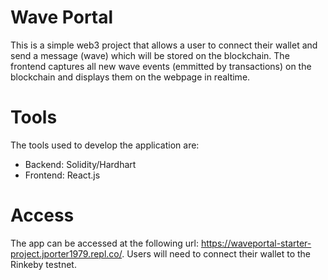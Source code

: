 # Wave Portal
This is a simple web3 project that allows a user to connect their wallet and send a message (wave) which will be stored on the blockchain. The frontend captures all new wave events (emmitted by transactions) on the blockchain and displays them on the webpage in realtime.

# Tools
The tools used to develop the application are:
- Backend: Solidity/Hardhart
- Frontend: React.js

# Access
The app can be accessed at the following url: https://waveportal-starter-project.jporter1979.repl.co/. Users will need to connect their wallet to the Rinkeby testnet.

